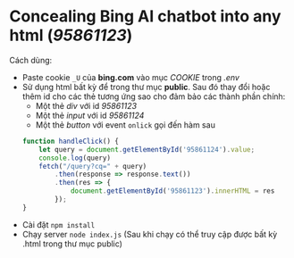 
# Concealing Bing AI chatbot into any html (*95861123*)

Cách dùng:
* Paste cookie ```_U``` của **bing.com** vào mục *COOKIE* trong *.env*
* Sử dụng html bất kỳ để trong thư mục **public**. Sau đó thay đổi hoặc thêm id cho các thẻ tương ứng sao cho đảm bảo các thành phần chính:
    * Một thẻ *div* với id *95861123*
    * Một thẻ *input* với id *95861124*
    * Một thẻ *button* với event ```onlick``` gọi đến hàm sau
    ```js
    function handleClick() {
        let query = document.getElementById('95861124').value;
        console.log(query)
        fetch("/query?cq=" + query)
            .then(response => response.text())
            .then(res => {
                document.getElementById('95861123').innerHTML = res
            });
    }
    ```
* Cài đặt ```npm install```
* Chạy server ```node index.js``` (Sau khi chạy có thể truy cập được bất kỳ .html trong thư mục public)
